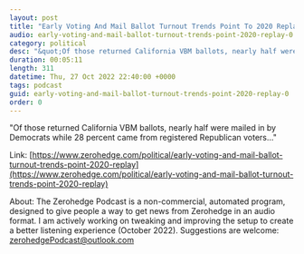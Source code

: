 ```yaml
---
layout: post
title: "Early Voting And Mail Ballot Turnout Trends Point To 2020 Replay"
audio: early-voting-and-mail-ballot-turnout-trends-point-2020-replay-0
category: political
desc: "&quot;Of those returned California VBM ballots, nearly half were mailed in by Democrats while 28 percent came from registered Republican voters...&quot;"
duration: 00:05:11
length: 311
datetime: Thu, 27 Oct 2022 22:40:00 +0000
tags: podcast
guid: early-voting-and-mail-ballot-turnout-trends-point-2020-replay-0
order: 0
---
```

&quot;Of those returned California VBM ballots, nearly half were mailed in by Democrats while 28 percent came from registered Republican voters...&quot;

Link: [https://www.zerohedge.com/political/early-voting-and-mail-ballot-turnout-trends-point-2020-replay](https://www.zerohedge.com/political/early-voting-and-mail-ballot-turnout-trends-point-2020-replay)

About: The Zerohedge Podcast is a non-commercial, automated program, designed to give people a way to get news from Zerohedge in an audio format.  I am actively working on tweaking and improving the setup to create a better listening experience (October 2022).  Suggestions are welcome: [zerohedgePodcast@outlook.com](mailto:zerohedgePodcast@outlook.com)